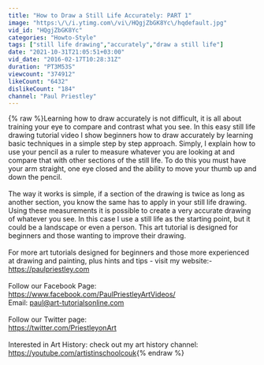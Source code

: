 ```yaml
---
title: "How to Draw a Still Life Accurately: PART 1"
image: "https:\/\/i.ytimg.com\/vi\/HQgjZbGK8Yc\/hqdefault.jpg"
vid_id: "HQgjZbGK8Yc"
categories: "Howto-Style"
tags: ["still life drawing","accurately","draw a still life"]
date: "2021-10-31T21:05:51+03:00"
vid_date: "2016-02-17T10:28:31Z"
duration: "PT3M53S"
viewcount: "374912"
likeCount: "6432"
dislikeCount: "184"
channel: "Paul Priestley"
---
```

{% raw %}Learning how to draw accurately is not difficult, it is all about training your eye to compare and contrast what you see. In this easy still life drawing tutorial video I show beginners how to draw accurately by learning basic techniques in a simple step by step approach. Simply, I explain how to use your pencil as a ruler to measure whatever you are looking at and compare that with other sections of the still life. To do this you must have your arm straight, one eye closed  and the ability to move your thumb up and down the pencil. <br /><br />The way it works is simple,  if a section of the drawing is twice as long as another section, you know the same has to apply in your still life drawing.  Using these measurements it is possible to create a very accurate drawing of whatever you see. In this case I use a still life as the starting point, but it could be a landscape or even a person. This art tutorial is designed for beginners and those wanting to improve their drawing.<br /><br />For more art tutorials designed for beginners and those more experienced at drawing and painting, plus hints and tips - visit my website:- <br /><a rel="nofollow" target="blank" href="https://paulpriestley.com">https://paulpriestley.com</a><br /><br />Follow our Facebook Page: <a rel="nofollow" target="blank" href="https://www.facebook.com/PaulPriestleyArtVideos/">https://www.facebook.com/PaulPriestleyArtVideos/</a><br />Email: paul@art-tutorialsonline.com<br /><br />Follow our Twitter page:<br /><a rel="nofollow" target="blank" href="https://twitter.com/PriestleyonArt">https://twitter.com/PriestleyonArt</a><br /><br />Interested in Art History: check out my art history channel: <a rel="nofollow" target="blank" href="https://youtube.com/artistinschoolcouk">https://youtube.com/artistinschoolcouk</a>{% endraw %}
